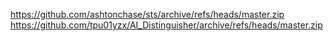 https://github.com/ashtonchase/sts/archive/refs/heads/master.zip
https://github.com/tpu01yzx/AI_Distinguisher/archive/refs/heads/master.zip
